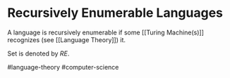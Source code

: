 # Recursively Enumerable Languages
A language is recursively enumerable if some [[Turing Machine(s)]] recognizes (see [[Language Theory]]) it.

Set is denoted by *RE*.

 #language-theory #computer-science
